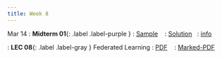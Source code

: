 ```yaml
---
title: Week 8
---
```




Mar 14
: **Midterm 01**{: .label .label-purple }
  : [Sample](Sample-Exam/midterm_sample_SP25.pdf) &nbsp;&nbsp;
  : [Solution]()&nbsp;&nbsp;
  : [info](Sample-Exam/midterm_info_SP25.pdf)


: **LEC 08**{: .label .label-gray } Federated Learning
  : [PDF](lectures/08-fl/Lec08.pdf) &nbsp;&nbsp;
  : [Marked-PDF](lectures/08-fl/Lec08-marked.pdf)